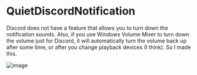 # QuietDiscordNotification
Discord does not have a feature that allows you to turn down the notification sounds. Also, if you use Windows Volume Mixer to turn down the volume just for Discord, it will automatically turn the volume back up after some time, or after you change playback devices (I think). So I made this.


![image](https://user-images.githubusercontent.com/36944031/236641165-0f1abd8f-95d4-4397-bc04-afefed848eda.png)
